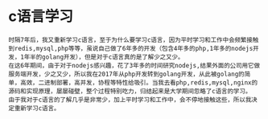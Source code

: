 # c语言学习
    时隔7年后，我又重新学习c语言，至于为什么要学习c语言，因为平时学习和工作中会频繁接触到redis,mysql,php等等，虽说自己做了6年多的开发（包含4年多的php,1年多的nodejs开发，1年半的golang开发），但是对于c语言真的是了解少之又少。
    在这6年期间，由于对于nodejs感兴趣，花了3年多的时间研究nodejs,结果外面的公司用它做服务端开发，少之又少，所以我在2017年从php开发转到golang开发，从此被golang的简单，高效，二进制部署，高并发，协程等特性给吸引。当我去看php,redis,mysql,nginx的源码和实现原理，屡屡碰壁，整个过程特别吃力，归结起来是大学期间忽略了c语言的学习。
    由于我对于c语言的了解几乎是非常少，加上平时学习和工作中，会不停地接触这些，所以我决定重新学习c语言。

